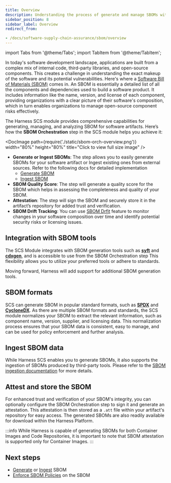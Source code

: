 ```yaml
---
title: Overview
description: Understanding the process of generate and manage SBOMs with Harness SCS
sidebar_position: 8
sidebar_label: Overview
redirect_from:

- /docs/software-supply-chain-assurance/sbom/overview
---
```


import Tabs from '@theme/Tabs';
import TabItem from '@theme/TabItem';

In today's software development landscape, applications are built from a complex mix of internal code, third-party libraries, and open-source components. This creates a challenge in understanding the exact makeup of the software and its potential vulnerabilities. Here's where a [Software Bill of Materials (SBOM)](https://security.cms.gov/learn/software-bill-materials-sbom) comes in. An SBOM is essentially a detailed list of all the components and dependencies used to build a software product. It includes information like the name, version, and license of each component, providing organizations with a clear picture of their software's composition, which in turn enables organizations to manage open-source component risks effectively.

The Harness SCS module provides comprehensive capabilities for generating, managing, and analyzing SBOM for software artifacts. Here’s how the **SBOM Orchestration** step in the SCS module helps you achieve it:


<DocImage path={require('./static/sbom-orch-overview.png')} width="80%" height="80%" title="Click to view full size image" />



* **Generate or Ingest SBOMs**: The step allows you to easily generate SBOMs for your software artifact or Ingest existing ones from external sources. Refer to the following docs for detailed implementation
    * [Generate SBOM](/docs/software-supply-chain-assurance/open-source-management/generate-sbom-for-repositories)
    * [Ingest SBOM](/docs/software-supply-chain-assurance/open-source-management/ingest-sbom-data)
* **SBOM Quality Score**: The step will generate a quality score for the SBOM which helps in assessing the completeness and quality of your SBOM.
* **Attestation**: The step will sign the SBOM and securely store it in the artifact’s repository for added trust and verification.
* **SBOM Drift Tracking**: You can use [SBOM Drfit](/docs/software-supply-chain-assurance/open-source-management/generate-sbom#configure-sbom-drift) feature to monitor changes in your software composition over time and identify potential security risks or licensing issues.


## Integration with SBOM tools

The SCS Module integrates with SBOM generation tools such as **[syft](https://github.com/anchore/syft)** and **[cdxgen](https://cyclonedx.github.io/cdxgen/#/)**, and is accessible to use from the SBOM Orchestration step This flexibility allows you to utilize your preferred tools or adhere to standards. 

Moving forward, Harness will add support for additional SBOM generation tools.


## SBOM formats

SCS can generate SBOM in popular standard formats, such as **[SPDX](https://spdx.dev/)** and **[CycloneDX](https://cyclonedx.org/)**. As there are multiple SBOM formats and standards, the SCS module normalizes your SBOM to extract the relevant information, such as component name, version, supplier, and licensing data. This normalization process ensures that your SBOM data is consistent, easy to manage, and can be used for policy enforcement and further analysis.


## Ingest SBOM data

While Harness SCS enables you to generate SBOMs, it also supports the ingestion of SBOMs produced by third-party tools. Please refer to the [SBOM ingestion documentation](/docs/software-supply-chain-assurance/open-source-management/ingest-sbom-data) for more details.


## Attest and store the SBOM

For enhanced trust and verification of your SBOM's integrity, you can optionally configure the SBOM Orchestration step to sign it and generate an attestation. This attestation is then stored as a `.att` file within your artifact's repository for easy access. The generated SBOMs are also readily available for download within the Harness Platform.

:::info
While Harness is capable of generating SBOMs for both Container Images and Code Repositories, it is important to note that SBOM attestation is supported only for Container Images.
:::

## Next steps

* [Generate](/docs/software-supply-chain-assurance/open-source-management/generate-sbom) or [Ingest](/docs/software-supply-chain-assurance/open-source-management/ingest-sbom-data) SBOM
* [Enforce SBOM Policies](/docs/software-supply-chain-assurance/open-source-management/enforce-sbom-policies) on the SBOM
